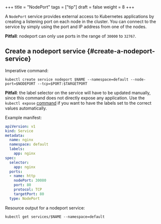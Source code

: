 +++
title = "NodePort"
tags = ["tip"]
draft = false
weight = 8
+++

A `NodePort` service provides external access to Kubernetes applications by creating a listening port on each node in the cluster. You can connect to the service by simply using the port and IP address from one of the nodes.

**Pitfall**: nodeport can only use ports in the range of `30000` to `32767`.


## Create a nodeport service {#create-a-nodeport-service}

Imperative command:

```shell
kubectl create service nodeport $NAME --namespace=default --node-port=$NODEPORT --tcp=$PORT:$TARGETPORT
```

**Pitfall**: the label selector on the service will have to be updated manually, since this command does not directly expose any application. Use the `kubectl expose` [command](/portfolio/kubernetes/exposing/) if you want to have the labels set to the correct values automatically.

Example manifest:

```yaml { linenos=inline, hl_lines=["13","17"] }
apiVersion: v1
kind: Service
metadata:
  name: nginx
  namespace: default
  labels:
    app: nginx
spec:
  selector:
    app: nginx
  ports:
  - name: http
    nodePort: 30080
    port: 80
    protocol: TCP
    targetPort: 80
  type: NodePort
```

Resource output for a nodeport service:

```shell
kubectl get services/$NAME --namespace=default
```
